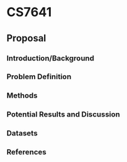 # CS7641

## Proposal

### Introduction/Background

### Problem Definition


### Methods

### Potential Results and Discussion

### Datasets

### References
